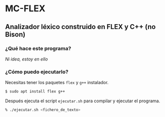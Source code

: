 # MC-FLEX

## Analizador léxico construido en FLEX y C++ (no Bison)

### ¿Qué hace este programa?

*Ni idea, estoy en ello*

### ¿Cómo puedo ejecutarlo?

Necesitas tener los paquetes `flex` y `g++` instalador.

```bash
$ sudo apt install flex g++
```

Después ejecuta el script `ejecutar.sh`
para compilar y ejecutar el programa.

```bash
% ./ejecutar.sh <fichero_de_texto>
```
